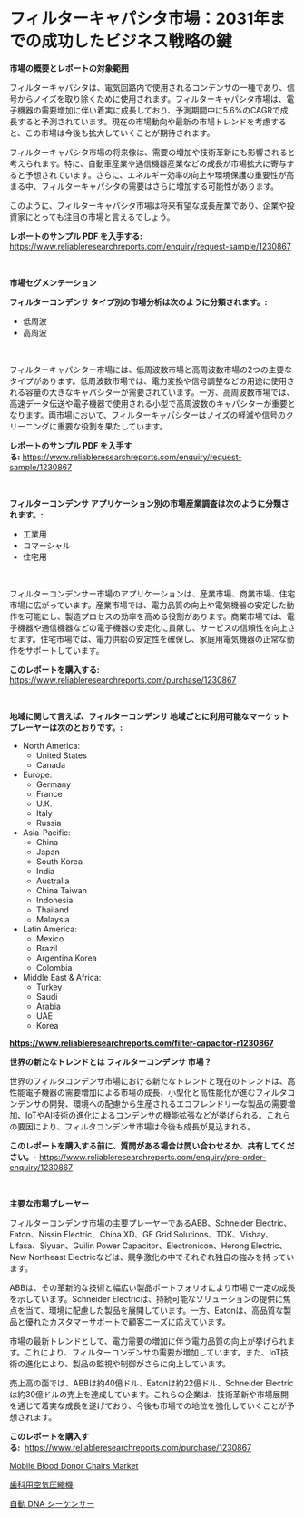 <p><h1>フィルターキャパシタ市場：2031年までの成功したビジネス戦略の鍵</h1></p><p><strong>市場の概要とレポートの対象範囲</strong></p>
<p><p>フィルターキャパシタは、電気回路内で使用されるコンデンサの一種であり、信号からノイズを取り除くために使用されます。フィルターキャパシタ市場は、電子機器の需要増加に伴い着実に成長しており、予測期間中に5.6%のCAGRで成長すると予測されています。現在の市場動向や最新の市場トレンドを考慮すると、この市場は今後も拡大していくことが期待されます。</p><p>フィルターキャパシタ市場の将来像は、需要の増加や技術革新にも影響されると考えられます。特に、自動車産業や通信機器産業などの成長が市場拡大に寄与すると予想されています。さらに、エネルギー効率の向上や環境保護の重要性が高まる中、フィルターキャパシタの需要はさらに増加する可能性があります。</p><p>このように、フィルターキャパシタ市場は将来有望な成長産業であり、企業や投資家にとっても注目の市場と言えるでしょう。</p></p>
<p><strong>レポートのサンプル PDF を入手する:</strong> <a href="https://www.reliableresearchreports.com/enquiry/request-sample/1230867">https://www.reliableresearchreports.com/enquiry/request-sample/1230867</a></p>
<p>&nbsp;</p>
<p><strong>市場セグメンテーション</strong></p>
<p><strong>フィルターコンデンサ タイプ別の市場分析は次のように分類されます。:</strong></p>
<p><ul><li>低周波</li><li>高周波</li></ul></p>
<p>&nbsp;</p>
<p><p>フィルターキャパシター市場には、低周波数市場と高周波数市場の2つの主要なタイプがあります。低周波数市場では、電力変換や信号調整などの用途に使用される容量の大きなキャパシターが需要されています。一方、高周波数市場では、高速データ伝送や電子機器で使用される小型で高周波数のキャパシターが重要となります。両市場において、フィルターキャパシターはノイズの軽減や信号のクリーニングに重要な役割を果たしています。</p></p>
<p><strong>レポートのサンプル PDF を入手する:</strong>&nbsp;<a href="https://www.reliableresearchreports.com/enquiry/request-sample/1230867">https://www.reliableresearchreports.com/enquiry/request-sample/1230867</a></p>
<p>&nbsp;</p>
<p><strong> フィルターコンデンサ アプリケーション別の市場産業調査は次のように分類されます。:</strong></p>
<p><ul><li>工業用</li><li>コマーシャル</li><li>住宅用</li></ul></p>
<p>&nbsp;</p>
<p><p>フィルターコンデンサー市場のアプリケーションは、産業市場、商業市場、住宅市場に広がっています。産業市場では、電力品質の向上や電気機器の安定した動作を可能にし、製造プロセスの効率を高める役割があります。商業市場では、電子機器や通信機器などの電子機器の安定化に貢献し、サービスの信頼性を向上させます。住宅市場では、電力供給の安定性を確保し、家庭用電気機器の正常な動作をサポートしています。</p></p>
<p><strong>このレポートを購入する:</strong>&nbsp; <a href="https://www.reliableresearchreports.com/purchase/1230867">https://www.reliableresearchreports.com/purchase/1230867</a></p>
<p>&nbsp;</p>
<p><strong>地域に関して言えば、フィルターコンデンサ 地域ごとに利用可能なマーケットプレーヤーは次のとおりです。:</strong></p>
<p><ul>
    <li>
        North America:
        <ul>
            <li>United States</li>
            <li>Canada</li>
        </ul>
    </li>
    <li>
        Europe:
        <ul>
            <li>Germany</li>
            <li>France</li>
            <li>U.K.</li>
            <li>Italy</li>
            <li>Russia</li>
        </ul>
    </li>
    <li>
        Asia-Pacific:
        <ul>
            <li>China</li>
            <li>Japan</li>
            <li>South Korea</li>
            <li>India</li>
            <li>Australia</li>
            <li>China Taiwan</li>
            <li>Indonesia</li>
            <li>Thailand</li>
            <li>Malaysia</li>
        </ul>
    </li>
    <li>
        Latin America:
        <ul>
            <li>Mexico</li>
            <li>Brazil</li>
            <li>Argentina Korea</li>
            <li>Colombia</li>
        </ul>
    </li>
    <li>
        Middle East & Africa:
        <ul>
            <li>Turkey</li>
            <li>Saudi</li>
            <li>Arabia</li>
            <li>UAE</li>
            <li>Korea</li>
        </ul>
    </li>
    </ul></p>
<p><strong><a href="https://www.reliableresearchreports.com/filter-capacitor-r1230867">https://www.reliableresearchreports.com/filter-capacitor-r1230867</a></strong>&nbsp;</p>
<p><strong>世界の新たなトレンドとは フィルターコンデンサ 市場？</strong></p>
<p><p>世界のフィルタコンデンサ市場における新たなトレンドと現在のトレンドは、高性能電子機器の需要増加による市場の成長、小型化と高性能化が進むフィルタコンデンサの開発、環境への配慮から生産されるエコフレンドリーな製品の需要増加、IoTやAI技術の進化によるコンデンサの機能拡張などが挙げられる。これらの要因により、フィルタコンデンサ市場は今後も成長が見込まれる。</p></p>
<p><strong>このレポートを購入する前に、質問がある場合は問い合わせるか、共有してください。</strong>- <a href="https://www.reliableresearchreports.com/enquiry/pre-order-enquiry/1230867">https://www.reliableresearchreports.com/enquiry/pre-order-enquiry/1230867</a></p>
<p>&nbsp;</p>
<p><strong>主要な市場プレーヤー</strong></p>
<p><p>フィルターコンデンサ市場の主要プレーヤーであるABB、Schneider Electric、Eaton、Nissin Electric、China XD、GE Grid Solutions、TDK、Vishay、Lifasa、Siyuan、Guilin Power Capacitor、Electronicon、Herong Electric、New Northeast Electricなどは、競争激化の中でそれぞれ独自の強みを持っています。</p><p>ABBは、その革新的な技術と幅広い製品ポートフォリオにより市場で一定の成長を示しています。Schneider Electricは、持続可能なソリューションの提供に焦点を当て、環境に配慮した製品を展開しています。一方、Eatonは、高品質な製品と優れたカスタマーサポートで顧客ニーズに応えています。</p><p>市場の最新トレンドとして、電力需要の増加に伴う電力品質の向上が挙げられます。これにより、フィルターコンデンサの需要が増加しています。また、IoT技術の進化により、製品の監視や制御がさらに向上しています。</p><p>売上高の面では、ABBは約40億ドル、Eatonは約22億ドル、Schneider Electricは約30億ドルの売上を達成しています。これらの企業は、技術革新や市場展開を通じて着実な成長を遂げており、今後も市場での地位を強化していくことが予想されます。</p></p>
<p><strong>このレポートを購入する:</strong>&nbsp;&nbsp;<a href="https://www.reliableresearchreports.com/purchase/1230867">https://www.reliableresearchreports.com/purchase/1230867</a></p>
<p><p><a href="https://github.com/Sinjinluong3e0awx2m195k76/Market-Research-Report-List-2/blob/main/mobile-blood-donor-chairs-market.md">Mobile Blood Donor Chairs Market</a></p><p><a href="https://medium.com/@reyeshowell66/%E6%AD%AF%E7%A7%91%E7%94%A8%E3%82%A8%E3%82%A2%E3%82%B3%E3%83%B3%E3%83%97%E3%83%AC%E3%83%83%E3%82%B5%E3%83%BC%E5%B8%82%E5%A0%B4%E3%81%AE%E8%A6%8B%E8%A7%A3-%E5%B8%82%E5%A0%B4%E3%81%AE%E3%83%88%E3%83%AC%E3%83%B3%E3%83%89-%E6%88%90%E9%95%B7-2024%E5%B9%B4%E3%81%8B%E3%82%892031%E5%B9%B4%E3%81%BE%E3%81%A7%E3%81%AE%E4%BA%88%E6%B8%AC-c02ebcbd9c4c">歯科用空気圧縮機</a></p><p><a href="https://medium.com/@josuehezog2023/%E8%87%AA%E5%8B%95dna%E3%82%B7%E3%83%BC%E3%82%B1%E3%83%B3%E3%82%B5%E3%83%BC%E3%81%AE%E5%B8%82%E5%A0%B4%E5%8B%95%E5%90%91%E3%81%A8%E5%B8%82%E5%A0%B4%E5%88%86%E6%9E%90%E3%81%AF-2024%E5%B9%B4%E3%81%8B%E3%82%892031%E5%B9%B4%E3%81%BE%E3%81%A7%E3%81%AE%E6%9C%9F%E9%96%93%E3%81%AB%E4%BA%88%E6%B8%AC%E3%81%95%E3%82%8C%E3%81%A6%E3%81%84%E3%81%BE%E3%81%99-e23316ab55ed">自動 DNA シーケンサー</a></p></p>
